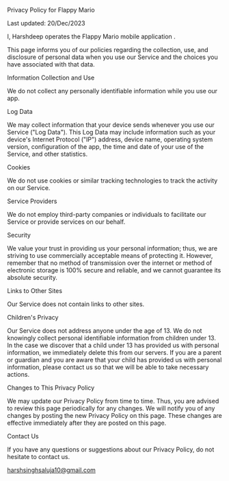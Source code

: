 Privacy Policy for Flappy Mario

Last updated: 20/Dec/2023

I, Harshdeep operates the Flappy Mario mobile application .

This page informs you of our policies regarding the collection, use, and disclosure of personal data when you use our Service and the choices you have associated with that data.

Information Collection and Use

We do not collect any personally identifiable information while you use our app.

Log Data

We may collect information that your device sends whenever you use our Service ("Log Data"). This Log Data may include information such as your device's Internet Protocol ("IP") address, device name, operating system version, configuration of the app, the time and date of your use of the Service, and other statistics.

Cookies

We do not use cookies or similar tracking technologies to track the activity on our Service.

Service Providers

We do not employ third-party companies or individuals to facilitate our Service or provide services on our behalf.

Security

We value your trust in providing us your personal information; thus, we are striving to use commercially acceptable means of protecting it. However, remember that no method of transmission over the internet or method of electronic storage is 100% secure and reliable, and we cannot guarantee its absolute security.

Links to Other Sites

Our Service does not contain links to other sites.

Children's Privacy

Our Service does not address anyone under the age of 13. We do not knowingly collect personal identifiable information from children under 13. In the case we discover that a child under 13 has provided us with personal information, we immediately delete this from our servers. If you are a parent or guardian and you are aware that your child has provided us with personal information, please contact us so that we will be able to take necessary actions.

Changes to This Privacy Policy

We may update our Privacy Policy from time to time. Thus, you are advised to review this page periodically for any changes. We will notify you of any changes by posting the new Privacy Policy on this page. These changes are effective immediately after they are posted on this page.

Contact Us

If you have any questions or suggestions about our Privacy Policy, do not hesitate to contact us.

harshsinghsaluja10@gmail.com
